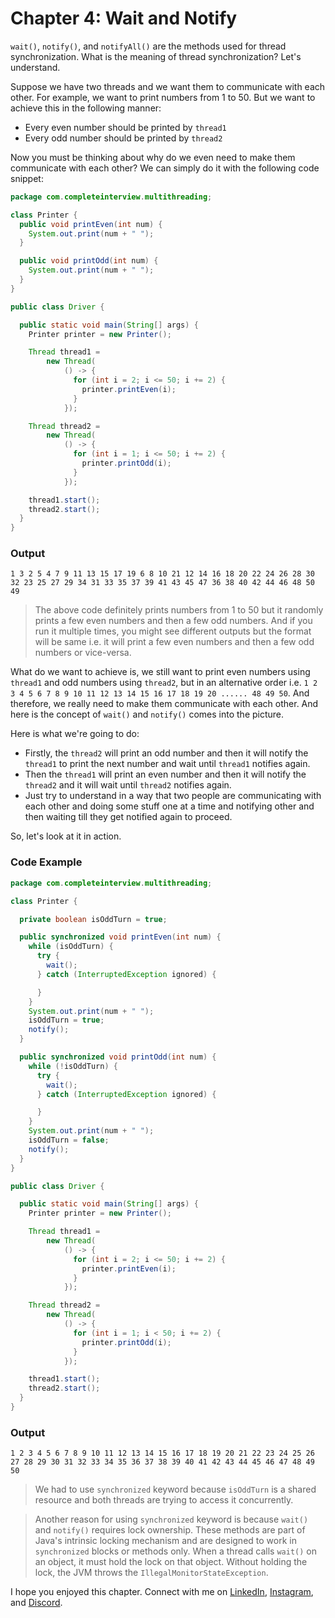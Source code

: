 # Chapter 4: Wait and Notify

`wait()`, `notify()`, and `notifyAll()` are the methods used for thread synchronization. What is the meaning of thread synchronization? Let's understand.

Suppose we have two threads and we want them to communicate with each other. For example, we want to print numbers from 1 to 50. But we want to achieve this in the following manner:
- Every even number should be printed by `thread1`
- Every odd number should be printed by `thread2`

Now you must be thinking about why do we even need to make them communicate with each other? We can simply do it with the following code snippet:

```java
package com.completeinterview.multithreading;

class Printer {
  public void printEven(int num) {
    System.out.print(num + " ");
  }

  public void printOdd(int num) {
    System.out.print(num + " ");
  }
}

public class Driver {

  public static void main(String[] args) {
    Printer printer = new Printer();

    Thread thread1 =
        new Thread(
            () -> {
              for (int i = 2; i <= 50; i += 2) {
                printer.printEven(i);
              }
            });

    Thread thread2 =
        new Thread(
            () -> {
              for (int i = 1; i <= 50; i += 2) {
                printer.printOdd(i);
              }
            });

    thread1.start();
    thread2.start();
  }
}
```

### Output
```
1 3 2 5 4 7 9 11 13 15 17 19 6 8 10 21 12 14 16 18 20 22 24 26 28 30 32 23 25 27 29 34 31 33 35 37 39 41 43 45 47 36 38 40 42 44 46 48 50 49 
```

> The above code definitely prints numbers from 1 to 50 but it randomly prints a few even numbers and then a few odd numbers. And if you run it multiple times, you might see different outputs but the format will be same i.e. it will print a few even numbers and then a few odd numbers or vice-versa.

What do we want to achieve is, we still want to print even numbers using `thread1` and odd numbers using `thread2`, but in an alternative order i.e. `1 2 3 4 5 6 7 8 9 10 11 12 13 14 15 16 17 18 19 20 ...... 48 49 50`. And therefore, we really need to make them communicate with each other. And here is the concept of `wait()` and `notify()` comes into the picture.

Here is what we're going to do:
- Firstly, the `thread2` will print an odd number and then it will notify the `thread1` to print the next number and wait until `thread1` notifies again.
- Then the `thread1` will print an even number and then it will notify the `thread2` and it will wait until `thread2` notifies again.
- Just try to understand in a way that two people are communicating with each other and doing some stuff one at a time and notifying other and then waiting till they get notified again to proceed.

So, let's look at it in action.

### Code Example

```java
package com.completeinterview.multithreading;

class Printer {

  private boolean isOddTurn = true;

  public synchronized void printEven(int num) {
    while (isOddTurn) {
      try {
        wait();
      } catch (InterruptedException ignored) {

      }
    }
    System.out.print(num + " ");
    isOddTurn = true;
    notify();
  }

  public synchronized void printOdd(int num) {
    while (!isOddTurn) {
      try {
        wait();
      } catch (InterruptedException ignored) {

      }
    }
    System.out.print(num + " ");
    isOddTurn = false;
    notify();
  }
}

public class Driver {

  public static void main(String[] args) {
    Printer printer = new Printer();

    Thread thread1 =
        new Thread(
            () -> {
              for (int i = 2; i <= 50; i += 2) {
                printer.printEven(i);
              }
            });

    Thread thread2 =
        new Thread(
            () -> {
              for (int i = 1; i < 50; i += 2) {
                printer.printOdd(i);
              }
            });

    thread1.start();
    thread2.start();
  }
}
```

### Output
```
1 2 3 4 5 6 7 8 9 10 11 12 13 14 15 16 17 18 19 20 21 22 23 24 25 26 27 28 29 30 31 32 33 34 35 36 37 38 39 40 41 42 43 44 45 46 47 48 49 50
```

> We had to use `synchronized` keyword because `isOddTurn` is a shared resource and both threads are trying to access it concurrently.

> Another reason for using `synchronized` keyword is because `wait()` and `notify()` requires lock ownership. These methods are part of Java's intrinsic locking mechanism and are designed to work in `synchronized` blocks or methods only. When a thread calls `wait()` on an object, it must hold the lock on that object. Without holding the lock, the JVM throws the `IllegalMonitorStateException`.


I hope you enjoyed this chapter. Connect with me on [LinkedIn](https://www.linkedin.com/in/aakashverma1124/), [Instagram](https://www.instagram.com/aakashverma1102/), and [Discord](https://discord.gg/hgvaFFXvjM).